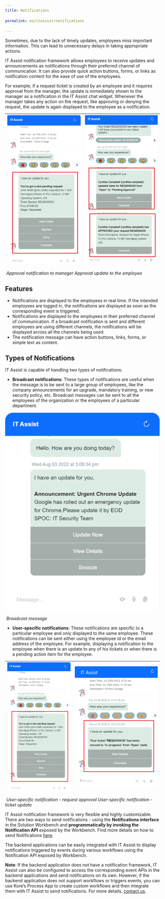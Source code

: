 ```yaml
---
title: Notifications

permalink: en/itassist/notifications

---
```


Sometimes, due to the lack of timely updates, employees miss important information. This can lead to unnecessary delays in taking appropriate actions. 

IT Assist notification framework allows employees to receive updates and announcements as notifications through their preferred channel of communication. It can also provide quick action buttons, forms, or links as notification content for the ease of use of the employees. 

For example, if a request ticket is created by an employee and it requires approval from the manager, the update is immediately shown to the manager as a notification in the IT Assist chat widget. Whenever the manager takes any action on the request, like approving or denying the request, the update is again displayed to the employee as a notification.

| ![img](images\en\itassist\approval-notification-to-manager.png) | ![img](images\en\itassist\approval-update-to-the-employee.png) |
| ------------------------------------------------------------ | ------------------------------------------------------------ |

​	   			*Approval notification to manager	                       		  Approval update to the employee*

## Features 

- Notifications are displayed to the employees in real time. If the intended employees are logged in, the notifications are displayed as soon as the corresponding event is triggered. 
- Notifications are displayed to the employees in their preferred channel of communication. If a broadcast notification is sent and different employees are using different channels, the notifications will be displayed across all the channels being used. 
- The notification message can have action buttons, links, forms, or simple text as content. 

## Types of Notifications

IT Assist is capable of handling two types of notifications:

- **Broadcast notifications**: These types of notifications are useful when the message is to be sent to a large group of employees, like the company announcements for an upgrade, mandatory training, or new security policy, etc. Broadcast messages can be sent to all the employees of the organization or the employees of a particular department.

![img](images\en\itassist\broadcast-message.png)

​																					*Broadcast message*

- **User-specific notifications**: These notifications are specific to a particular employee and only displayed to the same employee. These notifications can be sent either using the employee id or the email address of the employee. For example, displaying a notification to the employee when there is an update to any of his tickets or when there is a pending action item for the employee.

| ![img](images\en\itassist\user-specific-notification-request-approval.png) | ![img](images\en\itassist\user-specific-notification-ticket-update.png) |
| ------------------------------------------------------------ | ------------------------------------------------------------ |

​	*User-specific notification - request approval            			User-specific notification - ticket update*

IT Assist notification framework is very flexible and highly customizable. There are two ways to send notifications - using the **Notifications interface** in the Solution Workbench and **programmatically by invoking the Notification API** exposed by the Workbench. Find more details on how to send Notifications [here](https://docs.google.com/document/d/1O_NP0HgupKwLae216EHm5madwR-Xk2dO/edit#heading=h.4l8mv5ca53g7). 

The backend applications can be easily integrated with IT Assist to display notifications triggered by events during various workflows using the Notification API exposed by Workbench. 

<note>**Note**:  If the backend application does not have a notification framework, IT Assist can also be configured to access the corresponding event APIs in the backend applications and send notifications on its own. However, if the backend application does not support workflows or triggers events, you can use Kore’s Process App to create custom workflows and then integrate them with IT Assist to send notifications. For more details, [contact us](https://kore.ai/contact-us/).</note>